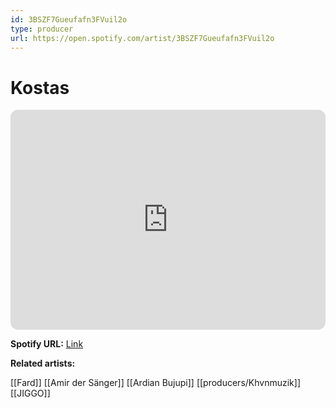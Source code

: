 ```yaml
---
id: 3BSZF7Gueufafn3FVuil2o
type: producer
url: https://open.spotify.com/artist/3BSZF7Gueufafn3FVuil2o
---
```

# Kostas

<iframe style="border-radius:12px" src="https://open.spotify.com/embed/artist/3BSZF7Gueufafn3FVuil2o" width="100%" height="352" frameBorder="0" allowfullscreen="" allow="autoplay; clipboard-write; encrypted-media; fullscreen; picture-in-picture" loading="lazy"></iframe>

**Spotify URL:** [Link](https://open.spotify.com/artist/3BSZF7Gueufafn3FVuil2o)

**Related artists:**

[[Fard]]
[[Amir der Sänger]]
[[Ardian Bujupi]]
[[producers/Khvnmuzik]]
[[JIGGO]]
